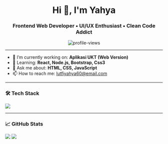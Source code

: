 <h1 align="center">Hi 👋, I'm Yahya</h1>
<h3 align="center">Frontend Web Developer • UI/UX Enthusiast • Clean Code Addict</h3>

<p align="center">
  <img src="https://komarev.com/ghpvc/?username=YahyaAeyaaa&label=Profile%20views&color=0e75b6&style=flat" alt="profile-views" />
</p>

---

- 🔭 I’m currently working on: **Aplikasi UKT (Web Version)**  
- 🌱 Learning: **React, Node.js, Bootstrap, Css3**  
- 💬 Ask me about: **HTML, CSS, JavaScript**  
- 📫 How to reach me: [lutfiyahya60@email.com](mailto:lutfiyahya60@email.com)  

---

### 🛠 Tech Stack
<p>
  <img src="https://skillicons.dev/icons?i=html,css,js,bootstrap,react,nodejs,mysql,figma,git" />
</p>

---

### 📈 GitHub Stats
<p>
  <img src="https://github-readme-stats.vercel.app/api?username=YahyaAeyaaa&show_icons=true&theme=tokyonight" />
  <img src="https://github-readme-stats.vercel.app/api/top-langs/?username=YahyaAeyaaa&layout=compact&theme=tokyonight" />
</p>
